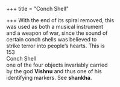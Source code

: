 +++
title = "Conch Shell"

+++
With the end of its spiral removed, this  
was used as both a musical instrument  
and a weapon of war, since the sound of  
certain conch shells was believed to  
strike terror into people’s hearts. This is  
153  
Conch Shell  
one of the four objects invariably carried  
by the god **Vishnu** and thus one of his  
identifying markers. See **shankha**.